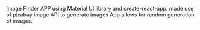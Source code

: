 Image Finder APP
using Material UI library and create-react-app.
made use of pixabay image API to generate images 
App allows for random generation of images. 
